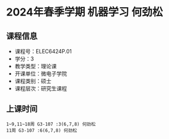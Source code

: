 # 2024年春季学期 机器学习 何劲松






## 课程信息

- 课程号：ELEC6424P.01
- 学分：3
- 教学类型：理论课
- 开课单位：微电子学院
- 课程类别：硕士
- 课程层次：研究生课程

## 上课时间

```
1~9,11~18周 G3-107 :3(6,7,8) 何劲松
11周 G3-107 :6(6,7,8) 何劲松
```

